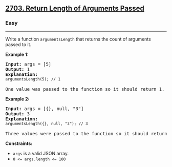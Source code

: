 <h2><a href="https://leetcode.com/problems/return-length-of-arguments-passed">2703. Return Length of Arguments Passed</a></h2><h3>Easy</h3><hr><div>

<p>Write a function <code>argumentsLength</code> that returns the count of arguments passed to it.</p>

<p><strong>Example 1:</strong></p>

<pre><strong>Input:</strong> args = [5]
<strong>Output:</strong> 1
<strong>Explanation:</strong>
<code>argumentsLength(5); // 1</code>

One value was passed to the function so it should return 1.
</pre>

<p><strong>Example 2:</strong></p>

<pre><strong>Input:</strong> args = [{}, null, "3"]
<strong>Output:</strong> 3
<strong>Explanation:</strong>
<code>argumentsLength({}, null, "3"); // 3</code>

Three values were passed to the function so it should return 3.
</pre>

<p><strong>Constraints:</strong></p>

<ul>
  <li><code>args</code> is a valid JSON array.</li>
  <li><code>0 &lt;= args.length &lt;= 100</code></li>
</ul>
</div>

